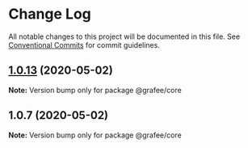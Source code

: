 # Change Log

All notable changes to this project will be documented in this file.
See [Conventional Commits](https://conventionalcommits.org) for commit guidelines.

## [1.0.13](https://github.com/wiedymi/grafee/compare/@grafee/core@1.0.7...@grafee/core@1.0.13) (2020-05-02)

**Note:** Version bump only for package @grafee/core





## 1.0.7 (2020-05-02)

**Note:** Version bump only for package @grafee/core
